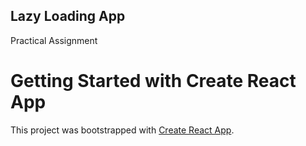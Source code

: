 ## Lazy Loading App

Practical Assignment

# Getting Started with Create React App

This project was bootstrapped with [Create React App](https://github.com/facebook/create-react-app).
